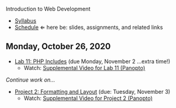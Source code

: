 Introduction to Web Development

- [Syllabus](syllabus.md)
- [Schedule](schedule.md)   &lArr; here be: slides, assignments, and related links

## Monday, October 26, 2020

- [Lab 11: PHP Includes](lab11-php-includes/instructions.md) (due Monday, November 2 ...extra time!)
  - Watch: [Supplemental Video for Lab 11 (Panopto)](https://rochester.hosted.panopto.com/Panopto/Pages/Viewer.aspx?id=7b15e4fd-4251-4541-a71f-ac6000d60f5d)

*Continue work on...*

- [Project 2: Formatting and Layout](project02-formatting-and-layout/instructions.md) (due: Tuesday, November 3)
  - Watch: [Supplemental Video for Project 2 (Panopto)](https://rochester.hosted.panopto.com/Panopto/Pages/Viewer.aspx?id=c0f01af1-649c-41c6-8ed8-ac46013c89a9)

